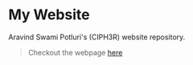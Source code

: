 # My Website
Aravind Swami Potluri's (CIPH3R) website repository. 
  
> Checkout the webpage [here](https://cipherswami.github.io)
